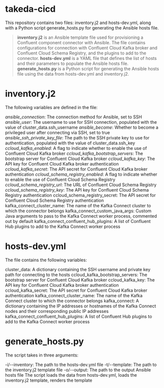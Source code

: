 # takeda-cicd

This repository contains two files: inventory.j2 and hosts-dev.yml, along with a Python script generate_hosts.py for generating the Ansible hosts file.
> **inventory.j2** is an Ansible template file used for provisioning a Confluent component connector with Ansible. The file contains configurations for connection with Confluent Cloud Kafka broker and Confluent Cloud Schema Registry, and the plugins to add to the connector.
> **hosts-dev.yml** is a YAML file that defines the list of hosts and their parameters to populate the Ansible hosts file.
> **generate_hosts.py** is a Python script for generating the Ansible hosts file using the data from hosts-dev.yml and inventory.j2.

# inventory.j2

The following variables are defined in the file:

*ansible_connection*: The connection method for Ansible, set to SSH
*ansible_user*: The username to use for SSH connection, populated with the value of cluster_data.ssh_username
*ansible_become*: Whether to become a privileged user after connecting via SSH, set to true
*ansible_ssh_private_key_file*: The path to the SSH private key to use for authentication, populated with the value of cluster_data.ssh_key
*ccloud_kafka_enabled*: A flag to indicate whether to enable the use of Confluent Cloud Kafka broker
*ccloud_kafka_bootstrap_servers*: The bootstrap server for Confluent Cloud Kafka broker
*ccloud_kafka_key*: The API key for Confluent Cloud Kafka broker authentication
*ccloud_kafka_secret*: The API secret for Confluent Cloud Kafka broker authentication
*ccloud_schema_registry_enabled*: A flag to indicate whether to enable the use of Confluent Cloud Schema Registry
*ccloud_schema_registry_url*: The URL of Confluent Cloud Schema Registry
*ccloud_schema_registry_key*: The API key for Confluent Cloud Schema Registry authentication
ccloud_schema_registry_secret: The API secret for Confluent Cloud Schema Registry authentication
kafka_connect_cluster_name: The name of the Kafka Connect cluster to which the connector belongs
kafka_connect_custom_java_args: Custom Java arguments to pass to the Kafka Connect worker process, commented out by default
kafka_connect_confluent_hub_plugins: A list of Confluent Hub plugins to add to the Kafka Connect worker process

# hosts-dev.yml
The file contains the following variables:

cluster_data: A dictionary containing the SSH username and private key path for connecting to the hosts
ccloud_kafka_bootstrap_servers: The bootstrap server for Confluent Cloud Kafka broker
ccloud_kafka_key: The API key for Confluent Cloud Kafka broker authentication
ccloud_kafka_secret: The API secret for Confluent Cloud Kafka broker authentication
kafka_connect_cluster_name: The name of the Kafka Connect cluster to which the connector belongs
kafka_connect: A dictionary containing the IP addresses or hostnames of the Kafka Connect nodes and their corresponding public IP addresses
kafka_connect_confluent_hub_plugins: A list of Confluent Hub plugins to add to the Kafka Connect worker process
# generate_hosts.py
The script takes in three arguments:

-i/--inventory: The path to the hosts-dev.yml file
-t/--template: The path to the inventory.j2 template file
-o/--output: The path to the output Ansible hosts file
The script loads the data from hosts-dev.yml, loads the inventory.j2 template, renders the template
